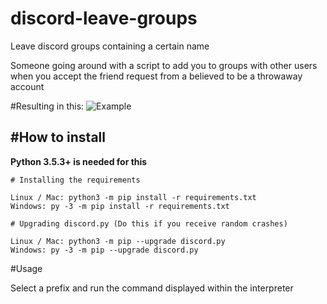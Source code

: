 # discord-leave-groups
 Leave discord groups containing a certain name


Someone going around with a script to add you to groups with other users when you accept the friend request from a believed to be a throwaway account


#Resulting in this:
![Example](https://i.imgur.com/dLmPIj2.png)

#How to install
----------

**Python 3.5.3+ is needed for this**

    # Installing the requirements
    
    Linux / Mac: python3 -m pip install -r requirements.txt
    Windows: py -3 -m pip install -r requirements.txt
     
    # Upgrading discord.py (Do this if you receive random crashes)

    Linux / Mac: python3 -m pip --upgrade discord.py
    Windows: py -3 -m pip --upgrade discord.py
  

#Usage

Select a prefix and run the command displayed within the interpreter
